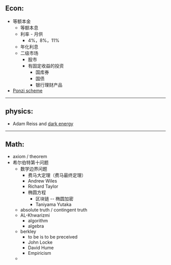 
## Econ:
+ 等额本金
	+ 等额本息
	+ 利率 - 月供
		+ 4%，8%，11%
	+ 年化利息
	+ 二级市场
		+ 股市
		+ 有固定收益的投资
			+ 国库券
			+ 国债
			+ 银行理财产品
+  [Ponzi scheme](https://zh.wikipedia.org/zh-cn/龐氏騙局)
---
## physics:
+  Adam Reiss and [dark energy](https://en.wikipedia.org/wiki/Dark_energy)

---
## Math:
+ axiom / theorem
+ 希尔伯特第十问题
	+ 数学边界问题
		+ 费马大定理（费马最终定理）
		+ Andrew Wiles
		+ Richard Taylor
		+ 椭圆方程
			+ 区块链 -- 椭圆加密
			+ Taniyama Yutaka
	+ absolute truth / contingent truth
	+  AL-Khwarizmi
		+  algorithm
		+  algebra
	+  berkley 
		+  to be is to be preceived
		+  John Locke 
		+  David Hume
		+  Empiricism 
	+  